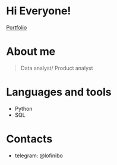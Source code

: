 # Hi Everyone! 
[Portfolio](https://nikitaboyarkin.github.io/Personal_Projects.github.io/)

# About me
> Data analyst/ Product analyst

# Languages and tools
- Python
- SQL

# Contacts
- telegram: @lofinibo
